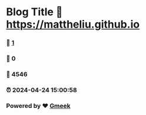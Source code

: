 # Blog Title :link: https://mattheliu.github.io 
### :page_facing_up: [1](https://mattheliu.github.io/tag.html) 
### :speech_balloon: 0 
### :hibiscus: 4546 
### :alarm_clock: 2024-04-24 15:00:58 
### Powered by :heart: [Gmeek](https://github.com/Meekdai/Gmeek)
